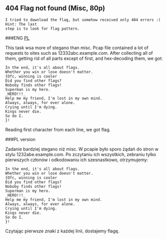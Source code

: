 ## 404 Flag not found (Misc, 80p)

	I tried to download the flag, but somehow received only 404 errors :( Hint: The last 
	step is to look for flag pattern.
	
###ENG
[PL](#pl-version)

This task wsa more of stegano than misc. Pcap file contained a lot of requests to sites such as
12332abc.example.com. After collecting all of them, getting rid of all parts except of first,
and hex-decoding them, we got:
```
In the end, it's all about flags.
Whether you win or lose doesn't matter.
{Ofc, winning is cooler
Did you find other flags?
Noboby finds other flags!
Superman is my hero.
_HERO!!!_
Help me my friend, I'm lost in my own mind.
Always, always, for ever alone.
Crying until I'm dying.
Kings never die.
So do I.
}!
```
Reading first character from each line, we got flag.

###PL version

Zadanie bardziej stegano niż misc. W pcapie było sporo żądań do stron w stylu 1232abe.example.com.
Po zczytaniu ich wszystkich, zebraniu tylko pierwszych członów i odkodowaniu ich szesnastkowo,
otrzymujemy:
```
In the end, it's all about flags.
Whether you win or lose doesn't matter.
{Ofc, winning is cooler
Did you find other flags?
Noboby finds other flags!
Superman is my hero.
_HERO!!!_
Help me my friend, I'm lost in my own mind.
Always, always, for ever alone.
Crying until I'm dying.
Kings never die.
So do I.
}!
```
Czytając pierwsze znaki z każdej linii, dostajemy flagę.
